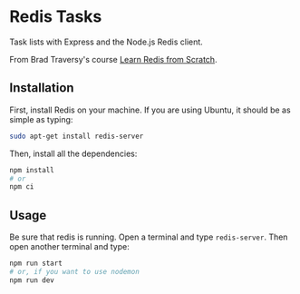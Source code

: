 # Redis Tasks

Task lists with Express and the Node.js Redis client.

From Brad Traversy's course [Learn Redis from Scratch](https://www.udemy.com/learn-redis-from-scratch/learn/v4/).

## Installation

First, install Redis on your machine. If you are using Ubuntu, it should be as simple as typing:

```sh
sudo apt-get install redis-server
```

Then, install all the dependencies:

```sh
npm install
# or
npm ci
```

## Usage

Be sure that redis is running. Open a terminal and type `redis-server`. Then open another terminal and type:

```sh
npm run start
# or, if you want to use nodemon
npm run dev
```
